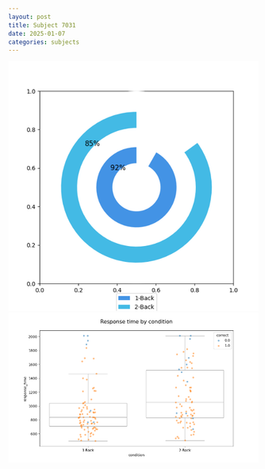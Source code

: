 ```yaml
---
layout: post
title: Subject 7031
date: 2025-01-07
categories: subjects
---
```


![](data/7031/run-20/7031_accuracy_by_condition.png)
![](data/7031/run-20/7031_response_time_by_condition.png)
